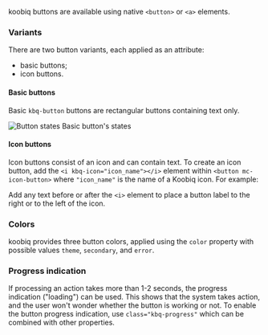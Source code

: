 koobiq buttons are available using native `<button>` or `<a>` elements.

### Variants
There are two button variants, each applied as an attribute:
+ basic buttons;
+ icon buttons.

#### Basic buttons

Basic `kbq-button` buttons are rectangular buttons containing text only.

<!-- example(button-overview) -->

![Button states](./assets/images/Basic_buttons.png)
Basic button's states

#### Icon buttons
Icon buttons consist of an icon and can contain text.
To create an icon button, add the `<i kbq-icon="icon_name"></i>` element within `<button mc-icon-button>` where `"icon_name"` is the name of a Koobiq icon. For example:


Add any text before or after the `<i>` element to place a button label to the right or to the left of the icon.

### Colors

koobiq provides three button colors, applied using the `color` property with possible values `theme`, `secondary`, and `error`.

### Progress indication
If processing an action takes more than 1-2 seconds, the progress indication ("loading") can be used. This shows that the system takes action, and the user won't wonder whether the button is working or not.
To enable the button progress indication, use `class="kbq-progress"` which can be combined with other properties.
